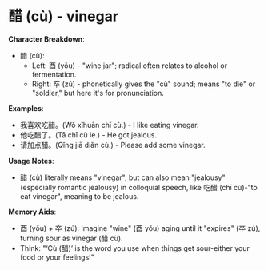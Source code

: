 # **醋 (cù) - vinegar**

**Character Breakdown**:  
- 醋 (cù):
  - Left: 酉 (yǒu) - "wine jar"; radical often relates to alcohol or fermentation.
  - Right: 卒 (zú) - phonetically gives the "cù" sound; means "to die" or "soldier," but here it's for pronunciation.

**Examples**:  
- 我喜欢吃醋。(Wǒ xǐhuān chī cù.) - I like eating vinegar.  
- 他吃醋了。(Tā chī cù le.) - He got jealous.  
- 请加点醋。(Qǐng jiā diǎn cù.) - Please add some vinegar.

**Usage Notes**:  
- 醋 (cù) literally means "vinegar", but can also mean "jealousy" (especially romantic jealousy) in colloquial speech, like 吃醋 (chī cù)-"to eat vinegar", meaning to be jealous.

**Memory Aids**:  
- 酉 (yǒu) + 卒 (zú): Imagine "wine" (酉 yǒu) aging until it "expires" (卒 zú), turning sour as vinegar (醋 cù).  
- Think: "‘Cù (醋)’ is the word you use when things get sour-either your food or your feelings!"